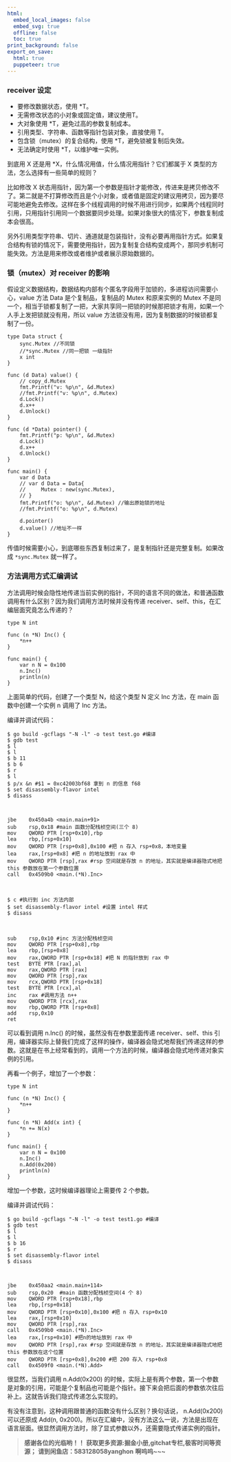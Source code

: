 ```yaml
---
html:
  embed_local_images: false
  embed_svg: true
  offline: false
  toc: true
print_background: false
export_on_save:
  html: true
  puppeteer: true
---
```

### receiver 设定

  * 要修改数据状态，使用 *T。
  * 无需修改状态的小对象或固定值，建议使用T。
  * 大对象使用 *T，避免过高的参数复制成本。
  * 引用类型、字符串、函数等指针包装对象，直接使用 T。
  * 包含锁（mutex）的复合结构，使用 *T，避免锁被复制后失效。
  * 无法确定时使用 *T，以维护唯一实例。

到底用 X 还是用 *X，什么情况用值，什么情况用指针？它们都属于 X 类型的方法，怎么选择有一些简单的规则？

比如修改 X
状态用指针，因为第一个参数是指针才能修改，传进来是拷贝修改不了。第二就是不打算修改而且是个小对象，或者值是固定的建议用拷贝，因为要尽可能地避免去修改。这样在多个线程调用的时候不用进行同步，如果两个线程同时引用，只用指针引用同一个数据要同步处理。如果对象很大的情况下，参数复制成本会很高。

另外引用类型字符串、切片、通道就是包装指针，没有必要再用指针方式。如果复合结构有锁的情况下，需要使用指针，因为复制复合结构变成两个，那同步机制可能失效。方法是用来修改或者维护或者展示原始数据的。

### 锁（mutex）对 receiver 的影响

假设定义数据结构，数据结构内部有个匿名字段用于加锁的，多进程访问需要小心，value 方法 Data 是个复制品，复制品的 Mutex 和原来实例的
Mutex 不是同一个，相当于锁都复制了一把，大家共享同一把锁的时候那把锁才有用，如果一个人手上发把锁就没有用，所以 value
方法锁没有用，因为复制数据的时候锁都复制了一份。

    
    
    type Data struct {
        sync.Mutex //不同锁
        //*sync.Mutex //同一把锁 一级指针
        x int
    }
    
    func (d Data) value() {
        // copy_d.Mutex
        fmt.Printf("v: %p\n", &d.Mutex)
        //fmt.Printf("v: %p\n", d.Mutex)
        d.Lock()
        d.x++
        d.Unlock()
    }
    
    func (d *Data) pointer() {
        fmt.Printf("p: %p\n", &d.Mutex)
        d.Lock()
        d.x++
        d.Unlock()
    }
    
    func main() {
        var d Data
        // var d Data = Data{
        //     Mutex : new(sync.Mutex),
        // }
        fmt.Printf("o: %p\n", &d.Mutex) //输出原始锁的地址
        //fmt.Printf("o: %p\n", d.Mutex)
    
        d.pointer()
        d.value() //地址不一样
    }
    

传值时候需要小心，到底哪些东西复制过来了，是复制指针还是完整复制。如果改成 `*sync.Mutex` 就一样了。

### 方法调用方式汇编调试

方法调用时候会隐性地传递当前实例的指针，不同的语言不同的做法，和普通函数调用有什么区别？因为我们调用方法时候并没有传递
receiver、self、this，在汇编层面究竟怎么传递的？

    
    
    type N int
    
    func (n *N) Inc() {
        *n++
    }
    
    func main() {
        var n N = 0x100
        n.Inc()
        println(n)
    }
    

上面简单的代码，创建了一个类型 N，给这个类型 N 定义 Inc 方法，在 main 函数中创建一个实例 n 调用了 Inc 方法。

编译并调试代码：

    
    
    $ go build -gcflags "-N -l" -o test test.go #编译
    $ gdb test
    $ l
    $ l
    $ b 11
    $ b 6
    $ r
    $ l
    $ p/x &n #$1 = 0xc42003bf68 拿到 n 的信息 f68
    $ set disassembly-flavor intel
    $ disass
    
    
    
    jbe    0x450a4b <main.main+91>
    sub    rsp,0x18 #main 函数分配栈桢空间(三个 8)
    mov    QWORD PTR [rsp+0x10],rbp
    lea    rbp,[rsp+0x10]
    mov    QWORD PTR [rsp+0x8],0x100 #把 n 存入 rsp+0x8，本地变量
    lea    rax,[rsp+0x8] #把 n 的地址放到 rax 中
    mov    QWORD PTR [rsp],rax #rsp 空间就是存放 n 的地址，其实就是编译器隐式地把 this 参数放在第一个参数位置
    call   0x4509b0 <main.(*N).Inc>
    
    
    
    $ c #执行到 inc 方法内部
    $ set disassembly-flavor intel #设置 intel 样式
    $ disass
    
    
    
    sub    rsp,0x10 #inc 方法分配栈桢空间
    mov    QWORD PTR [rsp+0x8],rbp
    lea    rbp,[rsp+0x8]
    mov    rax,QWORD PTR [rsp+0x18] #把 N 的指针放到 rax 中
    test   BYTE PTR [rax],al
    mov    rax,QWORD PTR [rax]
    mov    QWORD PTR [rsp],rax
    mov    rcx,QWORD PTR [rsp+0x18]
    test   BYTE PTR [rcx],al
    inc    rax #调用方法 n++
    mov    QWORD PTR [rcx],rax
    mov    rbp,QWORD PTR [rsp+0x8]
    add    rsp,0x10
    ret
    

可以看到调用 n.Inc() 的时候，虽然没有在参数里面传递 receiver、self、this
引用，编译器实际上替我们完成了这样的操作，编译器会隐式地帮我们传递这样的参数。这就是在书上经常看到的，调用一个方法的时候，编译器会隐式地传递对象实例的引用。

再看一个例子，增加了一个参数：

    
    
    type N int
    
    func (n *N) Inc() {
        *n++
    }
    
    func (n *N) Add(x int) {
        *n += N(x)
    }
    
    func main() {
        var n N = 0x100
        n.Inc()
        n.Add(0x200)
        println(n)
    }
    

增加一个参数，这时候编译器理论上需要传 2 个参数。

编译并调试代码：

    
    
    $ go build -gcflags "-N -l" -o test test1.go #编译
    $ gdb test
    $ l
    $ l
    $ b 16
    $ r
    $ set disassembly-flavor intel
    $ disass
    
    
    
    jbe    0x450aa2 <main.main+114>
    sub    rsp,0x20  #main 函数分配栈桢空间(4 个 8)
    mov    QWORD PTR [rsp+0x18],rbp
    lea    rbp,[rsp+0x18]
    mov    QWORD PTR [rsp+0x10],0x100 #把 n 存入 rsp+0x10
    lea    rax,[rsp+0x10]
    mov    QWORD PTR [rsp],rax
    call   0x4509b0 <main.(*N).Inc>
    lea    rax,[rsp+0x10] #把n的地址放到 rax 中
    mov    QWORD PTR [rsp],rax #rsp 空间就是存放 n 的地址，其实就是编译器隐式地把 this 参数放在这个位置
    mov    QWORD PTR [rsp+0x8],0x200 #把 200 存入 rsp+0x8
    call   0x4509f0 <main.(*N).Add>
    

很显然，当我们调用 n.Add(0x200)
的时候，实际上是有两个参数，第一个参数是对象的引用，可能是个复制品也可能是个指针。接下来会把后面的参数依次往后补上。这就告诉我们隐式传递怎么实现的。

有没有注意到，这种调用跟普通的函数没有什么区别？换句话说， n.Add(0x200) 可以还原成 Add(n,
0x200)。所以在汇编中，没有方法这么一说，方法是出现在语言层面。很显然调用方法时，除了显式参数以外，还需要隐式传递实例的指针。

> **感谢各位的光临哟！！**
> **获取更多资源:掘金小册,gitchat专栏,极客时间等资源；**
> **请到闲鱼店：583128058yanghon**
> **啊呜呜~~~**